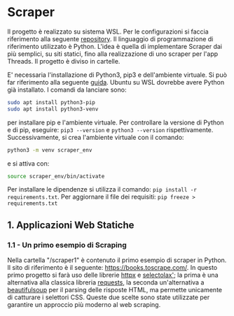 # Scraper

Il progetto è realizzato su sistema WSL. Per le configurazioni si faccia riferimento alla seguente <a href="https://github.com/lucabk/Progetto-Programmazione-Avanzata?tab=readme-ov-file#11-wsl">repository</a>. Il linguaggio di programmazione di riferimento utilizzato è Python. L'idea è quella di implementare Scraper dai più semplici, su siti statici, fino alla realizzazione di uno scraper per l'app Threads. Il progetto è diviso in cartelle. 

E' necessaria l'installazione di Python3, pip3 e dell'ambiente virtuale. Si può far riferimento alla seguente <a href="https://learn.microsoft.com/it-it/windows/python/web-frameworks#install-python-pip-and-venv">guida</a>. Ubuntu su WSL dovrebbe avere Python già installato. I comandi da lanciare sono:
```bash
sudo apt install python3-pip
sudo apt install python3-venv
```
per installare pip e l'ambiente virtuale. Per controllare la versione di Python e di pip, eseguire: ``` pip3 --version ``` e ``` python3 --version ``` rispettivamente. Successivamente, si crea l'ambiente virtuale con il comando:
```bash
python3 -m venv scraper_env
```
e si attiva con:
```bash
source scraper_env/bin/activate
```
Per installare le dipendenze si utilizza il comando: ``` pip install -r requirements.txt ```. Per aggiornare il file dei requisiti: ``` pip freeze > requirements.txt ```

 ## 1. Applicazioni Web Statiche
 ### 1.1 - Un primo esempio di Scraping
 Nella cartella "/scraper1" è contenuto il primo esempio di scraper in Python. Il sito di riferimento è il seguente: https://books.toscrape.com/. In questo primo progetto si farà uso delle librerie <a href="https://www.python-httpx.org/">httpx</a> e <a href="https://github.com/rushter/selectolax">selectolax'</a>; la prima è una alternativa alla classica libreria <a href="https://pypi.org/project/requests/">requests</a>, la seconda un'alternativa a <a href="https://pypi.org/project/beautifulsoup4/">beautifulsoup</a> per il parsing delle risposte HTML, ma permette unicamente di catturare i selettori CSS. Queste due scelte sono state utilizzate per garantire un approccio più moderno al web scraping.

